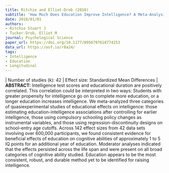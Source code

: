 ```yaml
---
title: Ritchie and Elliot-Drob (2018)
subtitle: 'How Much Does Education Improve Intelligence? A Meta-Analysis'
date: 2018/01/01
authors:
- Ritchie Stuart J
- Tucker-Drob, Elliot M
journal: Psychological Science
paper_url: https://doi.org/10.1177/0956797618774253
data_url: https://osf.io/r8a24/
tags:
- Intelligence
- Education
- Longitudinal
---
```

| Number of studies (k): 42 | Effect size: Standardized Mean Differences | **ABSTRACT:** Intelligence test scores and educational duration are positively correlated. This correlation could be interpreted in two ways: Students with greater propensity for intelligence go on to complete more education, or a longer education increases intelligence. We meta-analyzed three categories of quasiexperimental studies of educational effects on intelligence: those estimating education-intelligence associations after controlling for earlier intelligence, those using compulsory schooling policy changes as instrumental variables, and those using regression-discontinuity designs on school-entry age cutoffs. Across 142 effect sizes from 42 data sets involving over 600,000 participants, we found consistent evidence for beneficial effects of education on cognitive abilities of approximately 1 to 5 IQ points for an additional year of education. Moderator analyses indicated that the effects persisted across the life span and were present on all broad categories of cognitive ability studied. Education appears to be the most consistent, robust, and durable method yet to be identified for raising intelligence.
